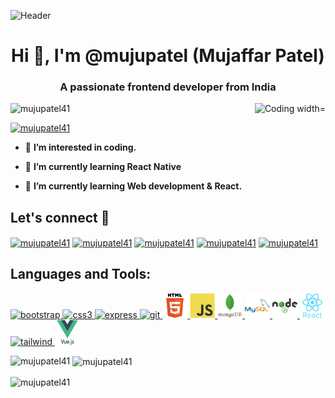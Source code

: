 ![Header](./your-header-image-name.png)
<h1 align="center">Hi 👋, I'm @mujupatel (Mujaffar Patel)</h1>
<h3 align="center">A passionate frontend developer from India</h3>
<img align="right" alt="Coding width="400" src="https://camo.githubusercontent.com/297e1667ff8088b19512a771403d5b921535c6b1abc61d1b32889c245a0b96e6/68747470733a2f2f692e67697068792e636f6d2f6d656469612f4c3152317476493973766b495777705659722f67697068792e77656270"/>

<p align="left"> <img src="https://komarev.com/ghpvc/?username=mujupatel41&label=Profile%20views&color=0e75b6&style=flat" alt="mujupatel41" /> </p>

<p align="left"> <a href="https://twitter.com/mujupatel41" target="blank"><img src="https://img.shields.io/twitter/follow/mujupatel41?logo=twitter&style=for-the-badge" alt="mujupatel41" /></a> </p>

- 👀 **I’m interested in coding.**

- 🌱 **I’m currently learning React Native**

- 🌱 **I’m currently learning Web development & React.**

<h2 align="left">Let's connect 💬</h2>
<p align="left">
<a href="https://twitter.com/mujupatel41" target="blank"><img align="center" src="https://raw.githubusercontent.com/rahuldkjain/github-profile-readme-generator/master/src/images/icons/Social/twitter.svg" alt="mujupatel41" height="30" width="40" /></a>
<a href="https://linkedin.com/in/mujupatel41" target="blank"><img align="center" src="https://raw.githubusercontent.com/rahuldkjain/github-profile-readme-generator/master/src/images/icons/Social/linked-in-alt.svg" alt="mujupatel41" height="30" width="40" /></a>
<a href="https://fb.com/mujupatel41" target="blank"><img align="center" src="https://raw.githubusercontent.com/rahuldkjain/github-profile-readme-generator/master/src/images/icons/Social/facebook.svg" alt="mujupatel41" height="30" width="40" /></a>
<a href="https://instagram.com/mujupatel41" target="blank"><img align="center" src="https://raw.githubusercontent.com/rahuldkjain/github-profile-readme-generator/master/src/images/icons/Social/instagram.svg" alt="mujupatel41" height="30" width="40" /></a>
<a href="https://www.youtube.com/c/mujupatel41" target="blank"><img align="center" src="https://raw.githubusercontent.com/rahuldkjain/github-profile-readme-generator/master/src/images/icons/Social/youtube.svg" alt="mujupatel41" height="30" width="40" /></a>
</p>

<h2 align="left">Languages and Tools:</h2>
<p align="left"> <a href="https://getbootstrap.com" target="_blank" rel="noreferrer"> <img src="https://camo.githubusercontent.com/608ec498743423cd14f0eaea806cfd9edcea941c77038b4db5b45e9333fd2129/68747470733a2f2f696d672e736869656c64732e696f2f62616467652f626f6f7473747261702532302d2532333536334437432e7376673f267374796c653d666f722d7468652d6261646765266c6f676f3d626f6f747374726170266c6f676f436f6c6f723d7768697465" alt="bootstrap" width="auto" height="40"/> </a> <a href="https://www.w3schools.com/css/" target="_blank" rel="noreferrer"> <img src="https://camo.githubusercontent.com/65085efc27ad50d998fbf08c5cb167775eccac96ef4daf378c59de87578dd95a/68747470733a2f2f696d672e736869656c64732e696f2f62616467652f637373332532302d2532333135373242362e7376673f267374796c653d666f722d7468652d6261646765266c6f676f3d63737333266c6f676f436f6c6f723d7768697465" alt="css3" width="auto" height="40"/> </a> <a href="https://expressjs.com" target="_blank" rel="noreferrer"> <img src="https://camo.githubusercontent.com/2761ec4faadfde10ca1492bde962d3430c32f1add52a73f390ab77f8305f4543/68747470733a2f2f696d672e736869656c64732e696f2f62616467652f657870726573732e6a732532302d6c696768742e7376673f267374796c653d666f722d7468652d6261646765266c6f676f3d65787072657373266c6f676f436f6c6f723d7768697465" alt="express" width="auto" height="40"/> </a> <a href="https://git-scm.com/" target="_blank" rel="noreferrer"> <img src="https://www.vectorlogo.zone/logos/git-scm/git-scm-icon.svg" alt="git" width="40" height="40"/> </a> <a href="https://www.w3.org/html/" target="_blank" rel="noreferrer"> <img src="https://raw.githubusercontent.com/devicons/devicon/master/icons/html5/html5-original-wordmark.svg" alt="html5" width="40" height="40"/> </a> <a href="https://developer.mozilla.org/en-US/docs/Web/JavaScript" target="_blank" rel="noreferrer"> <img src="https://raw.githubusercontent.com/devicons/devicon/master/icons/javascript/javascript-original.svg" alt="javascript" width="40" height="40"/> </a> <a href="https://www.mongodb.com/" target="_blank" rel="noreferrer"> <img src="https://raw.githubusercontent.com/devicons/devicon/master/icons/mongodb/mongodb-original-wordmark.svg" alt="mongodb" width="40" height="40"/> </a> <a href="https://www.mysql.com/" target="_blank" rel="noreferrer"> <img src="https://raw.githubusercontent.com/devicons/devicon/master/icons/mysql/mysql-original-wordmark.svg" alt="mysql" width="40" height="40"/> </a> <a href="https://nodejs.org" target="_blank" rel="noreferrer"> <img src="https://raw.githubusercontent.com/devicons/devicon/master/icons/nodejs/nodejs-original-wordmark.svg" alt="nodejs" width="40" height="40"/> </a> <a href="https://reactjs.org/" target="_blank" rel="noreferrer"> <img src="https://raw.githubusercontent.com/devicons/devicon/master/icons/react/react-original-wordmark.svg" alt="react" width="40" height="40"/> </a> <a href="https://tailwindcss.com/" target="_blank" rel="noreferrer"> <img src="https://www.vectorlogo.zone/logos/tailwindcss/tailwindcss-icon.svg" alt="tailwind" width="40" height="40"/> </a> <a href="https://vuejs.org/" target="_blank" rel="noreferrer"> <img src="https://raw.githubusercontent.com/devicons/devicon/master/icons/vuejs/vuejs-original-wordmark.svg" alt="vuejs" width="40" height="40"/> </a> </p>

<p><img align="left" src="https://github-readme-stats.vercel.app/api/top-langs?username=mujupatel41&show_icons=true&locale=en&layout=compact" alt="mujupatel41" /></p>

<p>&nbsp;<img align="center" src="https://github-readme-stats.vercel.app/api?username=mujupatel41&show_icons=true&locale=en" alt="mujupatel41" /></p>

<p><img align="center" src="https://github-readme-streak-stats.herokuapp.com/?user=mujupatel41&" alt="mujupatel41" /></p>
